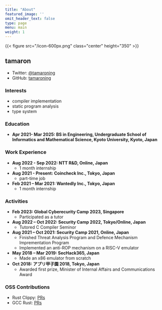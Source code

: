 ```yaml
---
title: "About"
featured_image: ''
omit_header_text: false
type: page
menu: main
weight: 1
---
```


{{< figure src="/icon-600px.png" class="center" height="350" >}}

## tamaron
- Twitter: [@tamaroning](https://twitter.com/tamaroning)
- GitHub: [tamaroning](https://github.com/tamaroning)

### Interests
- compiler implementation
- static program analysis
- type system

### Education
- **Apr 2021- Mar 2025: BS in Engineering, Undergraduate School of Informatics and Mathematical Science, Kyoto University, Kyoto, Japan**

### Work Experience
- **Aug 2022 - Sep 2022: NTT R&D, Online, Japan**
  - 1 month internship
- **Aug 2021 - Present: Coincheck Inc., Tokyo, Japan**
  - part-time job
- **Feb 2021 – Mar 2021: Wantedly Inc., Tokyo, Japan**
  - 1 month internship

### Activities
- **Feb 2023: Global Cyberecurity Camp 2023, Singapore**
  - Participated as a tutor
- **Aug 2022 – Oct 2022: Security Camp 2022, Tokyo/Online, Japan**
  - Tutored C Compiler Seminor 
- **Aug 2021 – Oct 2021: Security Camp 2021, Online, Japan**
  - Finished Threat Analysis Program and Defence Mechanism Imprementation Program
  - Implemented an anti-ROP mechanism on a RISC-V emulator
- **May 2018 – Mar 2019: SecHack365, Japan**
  - Made an x86 emulator from scratch
- **Oct 2018: アプリ甲子園 2018, Tokyo, Japan**
  - Awarded first prize, Minister of Internal Affairs and Communications Award

### OSS Contributions
- Rust Clippy: [PRs](https://github.com/rust-lang/rust-clippy/pulls?q=author%3Atamaroning)
- GCC Rust: [PRs](https://github.com/Rust-GCC/gccrs/pulls?q=is%3Apr+author%3A%40me+)

